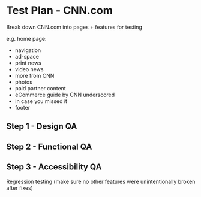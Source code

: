 # Test Plan - CNN.com

Break down CNN.com into pages + features for testing 

e.g. home page: 
* navigation
* ad-space
* print news
* video news
* more from CNN
* photos
* paid partner content
* eCommerce guide by CNN underscored
* in case you missed it
* footer

## Step 1 - Design QA

## Step 2 - Functional QA

## Step 3 - Accessibility QA

Regression testing (make sure no other features were unintentionally broken after fixes)
